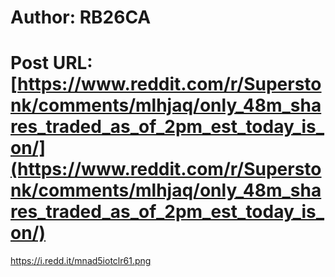 # Author: RB26CA
# Post URL: [https://www.reddit.com/r/Superstonk/comments/mlhjaq/only_48m_shares_traded_as_of_2pm_est_today_is_on/](https://www.reddit.com/r/Superstonk/comments/mlhjaq/only_48m_shares_traded_as_of_2pm_est_today_is_on/)


https://i.redd.it/mnad5iotclr61.png
